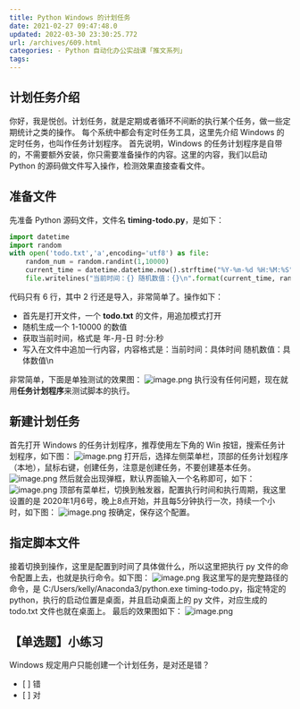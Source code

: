 ```yaml
---
title: Python Windows 的计划任务
date: 2021-02-27 09:47:48.0
updated: 2022-03-30 23:30:25.772
url: /archives/609.html
categories: - Python 自动化办公实战课「推文系列」
tags: 
---
```




## 计划任务介绍

你好，我是悦创。计划任务，就是定期或者循环不间断的执行某个任务，做一些定期统计之类的操作。 每个系统中都会有定时任务工具，这里先介绍 Windows 的定时任务，也叫作任务计划程序。 首先说明，Windows 的任务计划程序是自带的，不需要额外安装，你只需要准备操作的内容。这里的内容，我们以启动 Python 的源码做文件写入操作，检测效果直接查看文件。

## 准备文件

先准备 Python 源码文件，文件名 **timing-todo.py**，是如下：

```python
import datetime
import random
with open('todo.txt','a',encoding='utf8') as file:
    random_num = random.randint(1,10000)
    current_time = datetime.datetime.now().strftime("%Y-%m-%d %H:%M:%S")
    file.writelines("当前时间：{} 随机数值：{}\n".format(current_time, random_num))
```

代码只有 6 行，其中 2 行还是导入，非常简单了。操作如下：

*   首先是打开文件，一个 **todo.txt** 的文件，用追加模式打开
*   随机生成一个 1-10000 的数值
*   获取当前时间，格式是 年-月-日 时:分:秒
*   写入在文件中追加一行内容，内容格式是：当前时间：具体时间 随机数值：具体数值\\n

非常简单，下面是单独测试的效果图： ![image.png](https://img-blog.csdnimg.cn/img_convert/e5de27fca141e1a6a24ca6c1b25d5d4f.png) 执行没有任何问题，现在就用**任务计划程序**来测试脚本的执行。

## 新建计划任务

首先打开 Windows 的任务计划程序，推荐使用左下角的 Win 按钮，搜索任务计划程序，如下图： ![image.png](https://img-blog.csdnimg.cn/img_convert/e88c5792ba4248860f1f14aab4d29daf.png) 打开后，选择左侧菜单栏，顶部的任务计划程序（本地），鼠标右键，创建任务，注意是创建任务，不要创建基本任务。 ![image.png](https://img-blog.csdnimg.cn/img_convert/b4b1b3dc6a079eabe8291bf17b9f44f5.png) 然后就会出现弹框，默认界面输入一个名称即可，如下： ![image.png](https://img-blog.csdnimg.cn/img_convert/fc64e7ac17c19fec6ff7550136e38301.png) 顶部有菜单栏，切换到触发器，配置执行时间和执行周期，我这里设置的是 2020年1月6号，晚上8点开始，并且每5分钟执行一次，持续一个小时，如下图： ![image.png](https://img-blog.csdnimg.cn/img_convert/bcec39b50340b23c54edd580a9376b07.png) 按确定，保存这个配置。

## 指定脚本文件

接着切换到操作，这里是配置到时间了具体做什么，所以这里把执行 py 文件的命令配置上去，也就是执行命令。如下图： ![image.png](https://img-blog.csdnimg.cn/img_convert/d60a15226e73bceeeff363a2ab5c0137.png) 我这里写的是完整路径的命令，是 C:/Users/kelly/Anaconda3/python.exe timing-todo.py，指定特定的python，执行的启动位置是桌面，并且启动桌面上的 py 文件，对应生成的 todo.txt 文件也就在桌面上。 最后的效果图如下： ![image.png](https://img-blog.csdnimg.cn/img_convert/c32fe462d7c36b5383dfb1d86d78e666.png)

## 【单选题】小练习

Windows 规定用户只能创建一个计划任务，是对还是错？

*   \[ \] 错
*   \[ \] 对